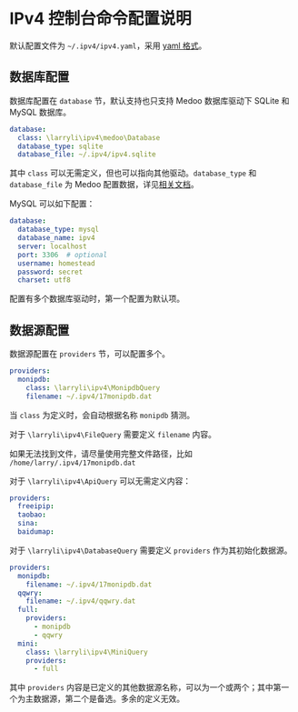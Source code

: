 # IPv4 控制台命令配置说明

默认配置文件为 ```~/.ipv4/ipv4.yaml```，采用 [yaml 格式](http://yaml.org/)。

## 数据库配置

数据库配置在 ```database``` 节，默认支持也只支持 Medoo 数据库驱动下 SQLite 和 MySQL 数据库。

```yaml
database:
  class: \larryli\ipv4\medoo\Database
  database_type: sqlite
  database_file: ~/.ipv4/ipv4.sqlite
```

其中 ```class``` 可以无需定义，但也可以指向其他驱动。```database_type``` 和 ```database_file``` 为 Medoo 配置数据，详见[相关文档](medoo.in/api/new)。

MySQL 可以如下配置：

```yaml
database:
  database_type: mysql
  database_name: ipv4
  server: localhost
  port: 3306  # optional
  username: homestead
  password: secret
  charset: utf8
```

配置有多个数据库驱动时，第一个配置为默认项。

## 数据源配置

数据源配置在 ```providers``` 节，可以配置多个。

```yaml
providers:
  monipdb:
    class: \larryli\ipv4\MonipdbQuery
    filename: ~/.ipv4/17monipdb.dat
```

当 ```class``` 为定义时，会自动根据名称 ```monipdb``` 猜测。

对于 ```\larryli\ipv4\FileQuery``` 需要定义 ```filename``` 内容。

如果无法找到文件，请尽量使用完整文件路径，比如 ```/home/larry/.ipv4/17monipdb.dat```

对于 ```\larryli\ipv4\ApiQuery``` 可以无需定义内容：

```yaml
providers:
  freeipip:
  taobao:
  sina:
  baidumap:
```

对于 ```\larryli\ipv4\DatabaseQuery``` 需要定义 ```providers``` 作为其初始化数据源。

```yaml
providers:
  monipdb:
    filename: ~/.ipv4/17monipdb.dat
  qqwry:
    filename: ~/.ipv4/qqwry.dat
  full:
    providers:
      - monipdb
      - qqwry
  mini:
    class: \larryli\ipv4\MiniQuery
    providers:
      - full
```

其中 ```providers``` 内容是已定义的其他数据源名称，可以为一个或两个；其中第一个为主数据源，第二个是备选。多余的定义无效。
